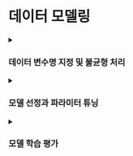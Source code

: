 # 데이터 모델링

<details><summary><h3>데이터 변수명 지정 및 불균형 처리</h3></summary>
  
- **데이터 변수명 지정**
  
```python
# 분석할 17개의 사고의 변수명 지정 
col = ['MCHN_ACDNT_OCRN_CNT', 'ETC_OCRN_CNT', 'BLTRM_OCRN_CNT',
       'ACDNT_INJ_OCRN_CNT', 'EXCL_DISEASE_OCRN_CNT', 'VHC_ACDNT_OCRN_CNT',
       'HRFAF_OCRN_CNT', 'DRKNSTAT_OCRN_CNT', 'ANML_INSCT_ACDNT_OCRN_CNT',
       'FLPS_ACDNT_OCRN_CNT', 'PDST_ACDNT_OCRN_CNT', 'LACRTWND_OCRN_CNT',
       'MTRCYC_ACDNT_OCRN_CNT', 'DRV_ACDNT_OCRN_CNT', 'BCYC_ACDNT_OCRN_CNT',
       'POSNG_OCRN_CNT', 'FALLING_OCRN_CNT']

for i in col: # 변수명 지정 --> data_각 사고 이름 ( ex) data_HRFAF_OCRN_CNT )
    globals()["data_{}".format(i)] = pd.DataFrame()
    globals()["data_{}".format(i)] = final_DF.iloc[:,18:] # X 값
    globals()["data_{}".format(i)]["GRID_ID"] = final_DF["GRID_ID"]
    globals()["data_{}".format(i)]["label"] = final_DF[i] # 라벨 넣기
  
  
  ```
  
  
  
 
  
  
  - **사건이 발생하지 않은 경우가 월등히 많아 undersampling 처리 후 변수명 변경**
  ```python
from imblearn.under_sampling import NearMiss 
nm = NearMiss()

rus = RandomUnderSampler(random_state=0, sampling_strategy=0.7)
                         


for i in col: 
    X = globals()["data_{}".format(i)].iloc[:,:-1] 
    y = globals()["data_{}".format(i)]["label"]
    
    globals()["res_X_{}".format(i)], globals()["res_y_{}".format(i)] = rus.fit_resample(X, y) ###

    globals()["res_X_{}".format(i)]["label"] = globals()["res_y_{}".format(i)]
    globals()["res_{}".format(i)] = globals()["res_X_{}".format(i)]

    
    X = globals()["res_{}".format(i)].drop(['label'], axis=1)
    y = globals()["res_{}".format(i)]['label']
    
    # 각 사건 변수 훈련 데이터 / 테스트 데이터 분리
    globals()["X_train_{}".format(i)], \
    globals()["X_test_{}".format(i)], \
    globals()["y_train_{}".format(i)], \
    globals()["y_test_{}".format(i)] = train_test_split(X, y, test_size = 0.3, random_state = 0)
  ```
  
</details>

<details><summary><h3>모델 선정과 파라미터 튜닝</h3></summary>
  

- **AutoML을 통해 점수를 확인하고 적합한 모델을 선정**
![image](https://user-images.githubusercontent.com/111345469/224694243-b8acd554-0898-423b-80e9-948ba9f719ad.png)
  
기계사고에 대한 Pycaret 결과 예시

- 사용할 모델트리스트
```python
RF_model = RandomForestClassifier(random_state = 10) # Random Forest
xgb_model = XGBClassifier(random_state = 10) # XGBoost
cat_model = CatBoostClassifier(random_state = 10) # CatBoost
  
```
이후 GridSearchCV 및 RandomSearchCV을 통해 파라미터 수정 진행
  
- 파라미터 예시
```python
  # CatBoost fit
def CatBoost_model(X_train, y_train, X_test):
    params = {
            "iterations" : 1000,
            "learning_rate" : 0.002,
            "depth" : 6,
            "l2_leaf_reg" : 3,
            "model_size_reg" : 0.5,
            "rsm" : 1,
            "loss_function" : "Logloss",
            "border_count" : 254,
            "feature_border_type" : "GreedyLogSum",
            "leaf_estimation_iterations" : 10,
            "leaf_estimation_method" : 'Newton',
            "class_weights" :None,
            "random_strength" :1,
            "eval_metric" : "Logloss",
            "boosting_type" :"Plain",
            "task_type" :"CPU",
            "subsample" : 0.8,
            "grow_policy" : "SymmetricTree",
            "min_data_in_leaf" :1,
            "max_leaves" :64,
             }
    CBCM = CatBoostClassifier(**params, random_state = 10)
    CBCM.fit(X_train, y_train)
    return CBCM
```
  
  
</details>

<details><summary><h3>모델 학습 평가</h3></summary>
  
- 기계사고 모델 roc_curve
  
![image](https://user-images.githubusercontent.com/111345469/224696625-7591d0bc-0fda-4b2e-9d15-c0771ff88ae6.png)

 - 기계사고 모델 confusion
![image](https://user-images.githubusercontent.com/111345469/224699475-2e1272d8-f6f1-4586-a353-34f385565a4d.png)

- 기계사고 모델 feature importance
![image](https://user-images.githubusercontent.com/111345469/224699585-b1177baf-a8a6-430c-bad4-63d5175b5806.png)

  노인 인구 밀집 지역에 많은 출동이 있었음을 알 수 있다.
  
  (위와 같은 작업을 각 사건에 대해서 진행)
  
</details>
